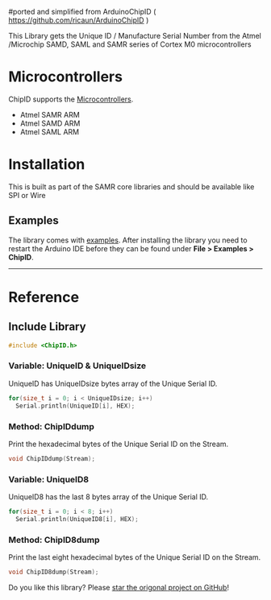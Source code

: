 #ported and simplified from  ArduinoChipID ( https://github.com/ricaun/ArduinoChipID )

This Library gets the Unique ID / Manufacture Serial Number from the Atmel /Microchip   SAMD, SAML and SAMR series of Cortex M0 microcontrollers

# Microcontrollers

ChipID supports the [Microcontrollers](MCU.md).

* Atmel SAMR ARM
* Atmel SAMD ARM
* Atmel SAML ARM

# Installation

This is built as part of the SAMR core libraries and should be available like SPI or Wire
## Examples

The library comes with [examples](examples). After installing the library you need to restart the Arduino IDE before they can be found under **File > Examples > ChipID**.

---

# Reference

## Include Library

```c
#include <ChipID.h>
```

### Variable: UniqueID & UniqueIDsize

UniqueID has UniqueIDsize bytes array of the Unique Serial ID.

```c
for(size_t i = 0; i < UniqueIDsize; i++)
  Serial.println(UniqueID[i], HEX);
```

### Method: ChipIDdump

Print the hexadecimal bytes of the Unique Serial ID on the Stream.

```c
void ChipIDdump(Stream);
```

### Variable: UniqueID8

UniqueID8 has the last 8 bytes array of the Unique Serial ID.

```c
for(size_t i = 0; i < 8; i++)
  Serial.println(UniqueID8[i], HEX);
```

### Method: ChipID8dump

Print the last eight hexadecimal bytes of the Unique Serial ID on the Stream.

```c
void ChipID8dump(Stream);
```

Do you like this library? Please [star the origonal project on GitHub](https://github.com/ricaun/ArduinoChipID/stargazers)!

